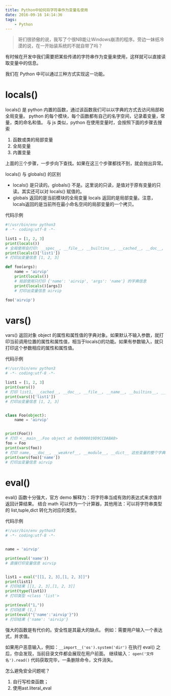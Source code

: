 ```yaml
---
title: Python中如何将字符串作为变量名使用
date: 2016-09-16 14:14:36
tags:
    - Python
---
```


> 哥们很骄傲的说，我写了个很NB能让Windows崩溃的程序。旁边一妹纸冷漠的说，在一开始装系统的不就自带了吗？

有时候在开发中我们需要把某些传递的字符串作为变量来使用，这样就可以直接读取变量中的信息。

<!-- more -->

我们在 Python 中可以通过三种方式实现这一功能。

# locals()

locals() 是 python 内置的函数，通过该函数我们可以以字典的方式去访问局部和全局变量。
python 的每个模块，每个函数都有自己的名字空间，记录着变量，常量，类的命名和值。
与 js 类似，python 在使用变量时，会按照下面的步骤去搜索

1. 函数或类的局部变量
2. 全局变量
3. 内置变量

上面的三个步骤，一步步向下查找。如果在这三个步骤都找不到，就会抛出异常。

locals() 与 globals() 的区别

* locals() 是只读的。globals() 不是。这里说的只读，是值对于原有变量的只读。其实还可以对 locals() 赋值的。
* globals 返回的是当前模块的全局变量 locals 返回的是局部变量。注意，locals返回的是当前所在最小命名空间的局部变量的一个拷贝。

代码示例

``` Python
#!/usr/bin/env python3
# -*- coding:utf-8 -*-

list1 = [1, 2, 3]
print(locals())
# 全局使用会打印: __spec__, __file__, __builtins__, __cached__, __doc__, __package__, __loader__, __name__, list1 这些变量的整个字典信息
print(locals()['list1'])
# 打印出变量信息 [1, 2, 3]

def foo(args):
    name = 'airvip'
    print(locals())
    # 局部使用只打印 {'name': 'airvip', 'args': 'name'} 的字典信息
    print(locals()[args])
    # 打印出变量信息 airvip

foo('airvip')
```

# vars()

vars() 返回对象 object 的属性和属性值的字典对象。如果默认不输入参数，就打印当前调用位置的属性和属性值，相当于locals()的功能。如果有参数输入，就只打印这个参数相应的属性和属性值。


代码示例

``` Python
#!/usr/bin/env python3
# -*- coding:utf-8 -*-

list1 = [1, 2, 3]
print(vars())
# 打印 list1, __cached__, __doc__, __file__, __name__, __builtins__, __spec__, __package__, __loader__ 这些变量的整个字典信息
print(vars()['list1'])
# 打印出变量信息 [1, 2, 3]


class Foo(object):
    name = 'airvip'


print(Foo())
# 打印 <__main__.Foo object at 0x0000019D9CCDABA8>
foo = Foo
print(vars(foo))
# 打印 name, __doc__, __weakref__, __module__, __dict__ 这些变量的整个字典信息
print(vars(foo)['name'])
# 打印出变量信息 airvip 
```

# eval()

eval() 函数十分强大，官方 demo 解释为：将字符串当成有效的表达式来求值并返回计算结果。
结合 math 可以作为一个计算器，其他用法：可以将字符串类型的 list,tuple,dict 转化为对应的类型。

代码示例

``` Python
#!/usr/bin/env python3
# -*- coding:utf-8 -*-


name = 'airvip'

print(eval('name'))
# 直接打印变量信息 airvip


list1 = eval("[[1, 2, 3],[1, 2, 3]]")
print(list1)
# 打印结果 [[1, 2, 3],[1, 2, 3]]
print(type(list1))
# 打印类型 <class 'list'>

print(eval("1,"))
# 打印结果 (1,)
print(eval("{'name':'airvip'}"))
# 打印结果 {'name': 'airvip'}
```

强大的函数是有代价的。安全性是其最大的缺点。
例如：需要用户输入一个表达式，并求值。

如果用户恶意输入，例如：`__import__('os').system('dir')` 在执行 eval() 之后，你会发现，当前目录文件都会展现在用户前面。
继续输入： `open('文件名').read()` 代码获取完毕，一条删除命令，文件消失。

怎么避免安全问题呢？
1. 自行写检查函数；
2. 使用ast.literal_eval